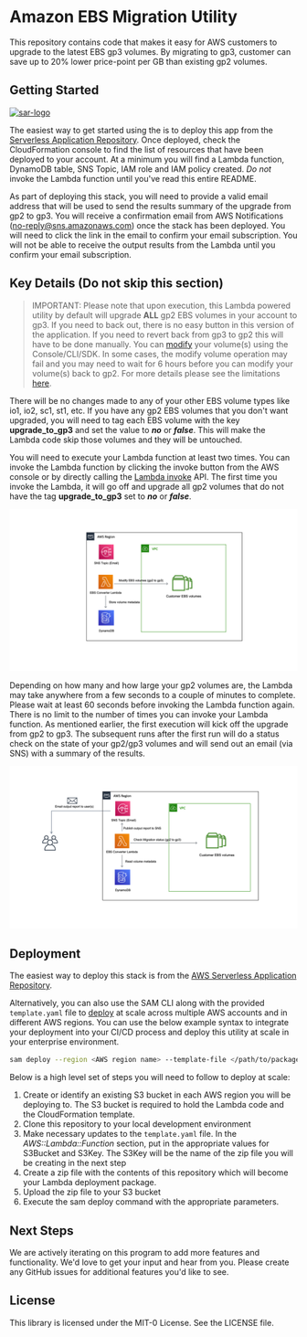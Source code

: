 # Amazon EBS Migration Utility

This repository contains code that makes it easy for AWS customers to upgrade to the latest EBS gp3 volumes. By migrating to gp3, customer can save up to 20% lower price-point per GB than existing gp2 volumes.

## Getting Started

[sar-deploy]: https://img.shields.io/badge/Serverless%20Application%20Repository-Deploy%20Now-FF9900?logo=amazon%20aws&style=flat-square
[sar-logo]: https://img.shields.io/badge/Serverless%20Application%20Repository-View-FF9900?logo=amazon%20aws&style=flat-square

[![sar-logo]](https://serverlessrepo.aws.amazon.com/applications/arn:aws:serverlessrepo:us-east-1:065399810791:applications~amazon-ebs-migration-utility)

The easiest way to get started using the is to deploy this app from the [Serverless Application Repository](https://serverlessrepo.aws.amazon.com/applications/arn:aws:serverlessrepo:us-east-1:065399810791:applications~amazon-ebs-migration-utility). Once deployed, check the CloudFormation console to find the list of resources that have been deployed to your account. At a minimum you will find a Lambda function, DynamoDB table, SNS Topic, IAM role and IAM policy created. *Do not* invoke the Lambda function until you've read this entire README.

As part of deploying this stack, you will need to provide a valid email address that will be used to send the results summary of the upgrade from gp2 to gp3. You will receive a confirmation email from AWS Notifications (no-reply@sns.amazonaws.com) once the stack has been deployed. You will need to click the link in the email to confirm your email subscription. You will not be able to receive the output results from the Lambda until you confirm your email subscription.

## Key Details (Do not skip this section)

> IMPORTANT: Please note that upon execution, this Lambda powered utility by default will upgrade **ALL** gp2 EBS volumes in your account to gp3. If you need to back out, there is no easy button in this version of the application. If you need to revert back from gp3 to gp2 this will have to be done manually. You can [modify](https://docs.aws.amazon.com/AWSEC2/latest/UserGuide/requesting-ebs-volume-modifications.html) your volume(s) using the Console/CLI/SDK. In some cases, the modify volume operation may fail and you may need to wait for 6 hours before you can modify your volume(s) back to gp2. For more details please see the limitations [here](https://docs.aws.amazon.com/AWSEC2/latest/UserGuide/modify-volume-requirements.html#elastic-volumes-limitations).

There will be no changes made to any of your other EBS volume types like io1, io2, sc1, st1, etc. If you have any gp2 EBS volumes that you don't want upgraded, you will need to tag each EBS volume with the key **upgrade_to_gp3** and set the value to ***no*** or ***false***. This will make the Lambda code skip those volumes and they will be untouched.

You will need to execute your Lambda function at least two times. You can invoke the Lambda function by clicking the invoke button from the AWS console or by directly calling the [Lambda invoke](https://docs.aws.amazon.com/lambda/latest/dg/API_Invoke.html) API. The first time you invoke the Lambda, it will go off and upgrade all gp2 volumes that do not have the tag **upgrade_to_gp3** set to ***no*** or ***false***.

![First Run](images/lambda-first-run.png)

 Depending on how many and how large your gp2 volumes are, the Lambda may take anywhere from a few seconds to a couple of minutes to complete. Please wait at least 60 seconds before invoking the Lambda function again. There is no limit to the number of times you can invoke your Lambda function. As mentioned earlier, the first execution will kick off the upgrade from gp2 to gp3.  The subsequent runs after the first run will do a status check on the state of your gp2/gp3 volumes and will send out an email (via SNS) with a summary of the results.

 ![Next Run](images/lambda-subsequent-runs.png)

## Deployment

The easiest way to deploy this stack is from the [AWS Serverless Application Repository](https://serverlessrepo.aws.amazon.com/applications/arn:aws:serverlessrepo:us-east-1:065399810791:applications~amazon-ebs-migration-utility).

Alternatively, you can also use the SAM CLI along with the provided ```template.yaml``` file to [deploy](https://docs.aws.amazon.com/serverless-application-model/latest/developerguide/sam-cli-command-reference-sam-deploy.html) at scale across multiple AWS accounts and in different AWS regions. You can use the below example syntax to integrate your deployment into your CI/CD process and deploy this utility at scale in your enterprise environment.

```bash
sam deploy --region <AWS region name> --template-file </path/to/packaged.yaml> --stack-name <your stack name> --capabilities CAPABILITY_IAM --s3-bucket <your S3 bucket name> --parameter-overrides "TargetEmail=name@example.com"
```

Below is a high level set of steps you will need to follow to deploy at scale:

1. Create or identify an existing S3 bucket in each AWS region you will be deploying to. The S3 bucket is required to hold the Lambda code and the CloudFormation template.
1. Clone this repository to your local development environment
1. Make necessary updates to the ```template.yaml``` file.  In the *AWS::Lambda::Function* section, put in the appropriate values for S3Bucket and S3Key. The S3Key will be the name of the zip file you will be creating in the next step
1. Create a zip file with the contents of this repository which will become your Lambda deployment package.
1. Upload the zip file to your S3 bucket
1. Execute the sam deploy command with the appropriate parameters.

## Next Steps

We are actively iterating on this program to add more features and functionality.  We'd love to get your input and hear from you. Please create any GitHub issues for additional features you'd like to see.

## License

This library is licensed under the MIT-0 License. See the LICENSE file.
